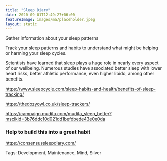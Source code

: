 ```yaml
---
title: "Sleep Diary"
date: 2020-09-01T12:49:27+06:00
featureImage: images/ma/placeholder.jpeg
layout: static
---
```


Gather information about your sleep patterns

Track your sleep patterns and habits to understand what might be helping or harming your sleep cycles. 

Scientists have learned that sleep plays a huge role in nearly every aspect of our wellbeing. Numerous studies have associated better sleep with lower heart risks, better athletic performance, even higher libido, among other benefits.

https://www.sleepcycle.com/sleep-habits-and-health/benefits-of-sleep-tracking/

https://thedozyowl.co.uk/sleep-trackers/

https://campaign.mudita.com/mudita_sleep_better?msclkid=3b76ddc10d021dd1befdbede43e0e0da


### Help to build this into a great habit

https://consensussleepdiary.com/



Tags: Development, Maintenance, Mind, Silver






